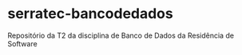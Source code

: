 # serratec-bancodedados
Repositório da T2 da disciplina de Banco de Dados da Residência de Software
